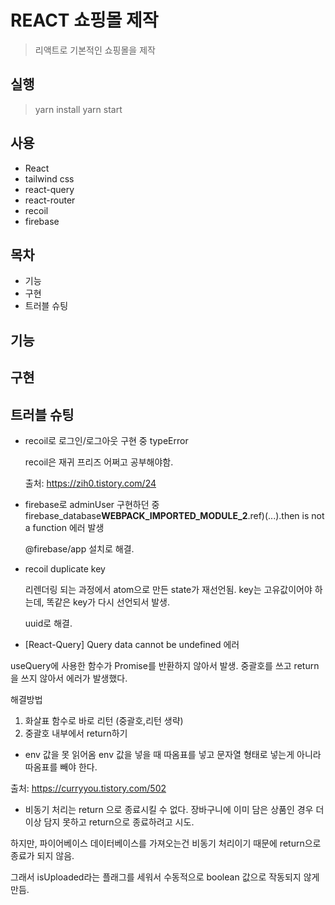 # REACT 쇼핑몰 제작

> 리액트로 기본적인 쇼핑몰을 제작

## 실행

> yarn install
> yarn start

## 사용

- React
- tailwind css
- react-query
- react-router
- recoil
- firebase

## 목차

- 기능
- 구현
- 트러블 슈팅

## 기능

## 구현

## 트러블 슈팅

- recoil로 로그인/로그아웃 구현 중 typeError

  recoil은 재귀 프리즈 어쩌고 공부해야함.

  출처: https://zih0.tistory.com/24

- firebase로 adminUser 구현하던 중 firebase_database**WEBPACK_IMPORTED_MODULE_2**.ref)(...).then is not a function 에러 발생

  @firebase/app 설치로 해결.

- recoil duplicate key

  리렌더링 되는 과정에서 atom으로 만든 state가 재선언됨.
  key는 고유값이어야 하는데, 똑같은 key가 다시 선언되서 발생.

  uuid로 해결.

- [React-Query] Query data cannot be undefined 에러

useQuery에 사용한 함수가 Promise를 반환하지 않아서 발생.
중괄호를 쓰고 return을 쓰지 않아서 에러가 발생했다.

해결방법

1. 화살표 함수로 바로 리턴 (중괄호,리턴 생략)
2. 중괄호 내부에서 return하기

- env 값을 못 읽어옴
  env 값을 넣을 때 따옴표를 넣고 문자열 형태로 넣는게 아니라 따옴표를 빼야 한다.

출처: https://curryyou.tistory.com/502

- 비동기 처리는 return 으로 종료시킬 수 없다.
  장바구니에 이미 담은 상품인 경우 더 이상 담지 못하고 return으로 종료하려고 시도.

하지만, 파이어베이스 데이터베이스를 가져오는건 비동기 처리이기 때문에 return으로 종료가 되지 않음.

그래서 isUploaded라는 플래그를 세워서 수동적으로 boolean 값으로 작동되지 않게 만듬.
